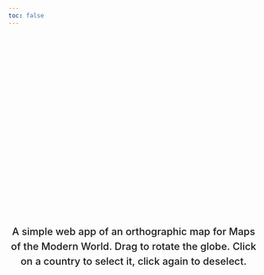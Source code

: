 ```yaml
---
toc: false
---
```


<style>
  .hero {
    display: flex;
    flex-direction: column;
    align-items: center;
    font-family: var(--sans-serif);
    margin: 4rem 0 8rem;
    text-wrap: balance;
    text-align: center;
  }

  .hero h1 {
    margin: 2rem 0;
    max-width: none;
    font-size: 14vw;
    font-weight: 900;
    line-height: 1;
    background: linear-gradient(30deg, var(--theme-foreground-focus), currentColor);
    -webkit-background-clip: text;
    -webkit-text-fill-color: transparent;
    background-clip: text;
  }

  .hero h2 {
    margin: 0;
    max-width: 34em;
    font-size: 20px;
    font-style: initial;
    font-weight: 500;
    line-height: 1.5;
    color: var(--theme-foreground-muted);
  }

  @media (min-width: 640px) {
    .hero h1 {
      font-size: 90px;
    }
  }

  .main {
    display: flex;
    flex-direction: column;
    align-items: center;
  }

  .colors {
    display: flex;
    flex-direction: row;
    /* padding: 2px; */
  }

  .colors input {
    width: 30px;
  }

  /* hides hex codes */
  .colors output {
    display: none;
  }
</style>

<div class="hero">
  <h1>INAF-1000 Interactive Map</h1>
  <h2>A simple web app of an orthographic map for Maps of the Modern World. Drag to rotate the globe. Click on a country to select it, click again to deselect.</h2>
</div>

<div class="main">
  <div id="slider"></div>
  <br>
  <div id="graticule"></div>
  <br>
  <div class="colors">
    <div id="default"></div>
    <div id="selected"></div>
    <div id="land"></div>
  </div>
  <br>
  <div id="map"></div>
</dive>
<link rel="stylesheet" href="https://cdn.jsdelivr.net/npm/@observablehq/inspector@5/dist/inspector.css">
<script type="module">
import {Runtime, Inspector} from "https://cdn.jsdelivr.net/npm/@observablehq/runtime@5/dist/runtime.js";
import define from "https://api.observablehq.com/d/1571aba8dc93dbb7.js?v=4";
// new Runtime().module(define, Inspector.into("#map"));
new Runtime().module(define, name=> {
  if(name =="viewof diameter") return new Inspector(document.querySelector("#slider"));
  if(name =="viewof showGraticule") return new Inspector(document.querySelector("#graticule"));
  if(name =="viewof defaultColor") return new Inspector(document.querySelector("#default"));
  if(name =="viewof selectedColor") return new Inspector(document.querySelector("#selected"));
  if(name =="viewof landColor") return new Inspector(document.querySelector("#land"));
  if(name !="projection") return new Inspector(document.querySelector("#map"));
})

</script>
